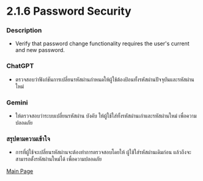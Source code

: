 # 2.1.6 Password Security

<h3>Description</h3>

- Verify that password change functionality requires the user's 
current and new password.

<h3>ChatGPT</h3>

- ตรวจสอบว่าฟังก์ชันการเปลี่ยนรหัสผ่านกำหนดให้ผู้ใช้ต้องป้อนทั้งรหัสผ่านปัจจุบันและรหัสผ่านใหม่

<h3>Gemini</h3>

- ให้ตรวจสอบว่าระบบเปลี่ยนรหัสผ่าน บังคับ ให้ผู้ใช้ใส่ทั้งรหัสผ่านเก่าและรหัสผ่านใหม่ เพื่อความปลอดภัย

<h3>สรุปตามความเข้าใจ</h3>

- การที่ผู้ใช้จะเปลี่ยนรหัสผ่านจะต้องทำการตรวจสอบโดยให้ ผู้ใช้ใส่รหัสผ่านเดิมก่อน แล้วถึงจะสามารถตั้งรหัสผ่านใหม่ได้ เพื่อความปลอดภัย



[Main Page](README.md)
